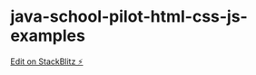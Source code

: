# java-school-pilot-html-css-js-examples

[Edit on StackBlitz ⚡️](https://stackblitz.com/edit/web-platform-sjnyya)